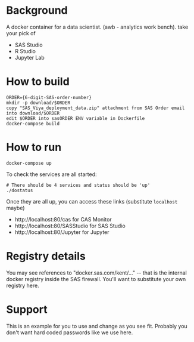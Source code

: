 # Background
A docker container for a data scientist. (awb - analytics work bench).  take your pick of
* SAS Studio
* R Studio
* Jupyter Lab

# How to build

    ORDER={6-digit-SAS-order-number}
    mkdir -p download/$ORDER
    copy "SAS_Viya_deployment_data.zip" attachment from SAS Order email into download/$ORDER
    edit $ORDER into sasORDER ENV variable in Dockerfile
    docker-compose build

# How to run

    docker-compose up

To check the services are all started:

    # There should be 4 services and status should be 'up'
    ./dostatus


    
Once they are all up, you can access these links (substitute `localhost` maybe)
* http://localhost:80/cas for CAS Monitor
* http://localhost:80/SASStudio for SAS Studio
* http://localhost:80/Jupyter for Jupyter

# Registry details
You may see references to "docker.sas.com/kent/..." -- that is the internal docker registry inside the SAS firewall.  You'll want to substitute your own registry here.

# Support
This is an example for you to use and change as you see fit.  Probably you don't want hard coded passwords like we use here.  



